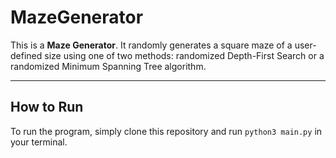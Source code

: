 # MazeGenerator

This is a **Maze Generator**. It randomly generates a square maze of a user-defined size using one of two methods: randomized Depth-First Search or a randomized Minimum Spanning Tree algorithm.

---

## How to Run
To run the program, simply clone this repository and run `python3 main.py` in your terminal.
